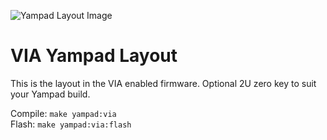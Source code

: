 ![Yampad Layout Image](https://i.imgur.com/QwrufEt.png)

# VIA Yampad Layout

This is the layout in the VIA enabled firmware. 
Optional 2U zero key to suit your Yampad build.

Compile: `make yampad:via`  
Flash: `make yampad:via:flash`
